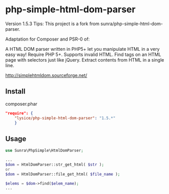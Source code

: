 php-simple-html-dom-parser
==========================

Version 1.5.3
Tips: This project is a fork from sunra/php-simple-html-dom-parser.

Adaptation for Composer and PSR-0 of:

A HTML DOM parser written in PHP5+ let you manipulate HTML in a very easy way!
Require PHP 5+.
Supports invalid HTML.
Find tags on an HTML page with selectors just like jQuery.
Extract contents from HTML in a single line.

http://simplehtmldom.sourceforge.net/


Install
-------

 composer.phar
```json
"require": {
    "lysice/php-simple-html-dom-parser": "1.5.*"
    }
```

Usage
-----

```php
use Sunra\PhpSimple\HtmlDomParser;

...
$dom = HtmlDomParser::str_get_html( $str );
or 
$dom = HtmlDomParser::file_get_html( $file_name );

$elems = $dom->find($elem_name);
...

```
